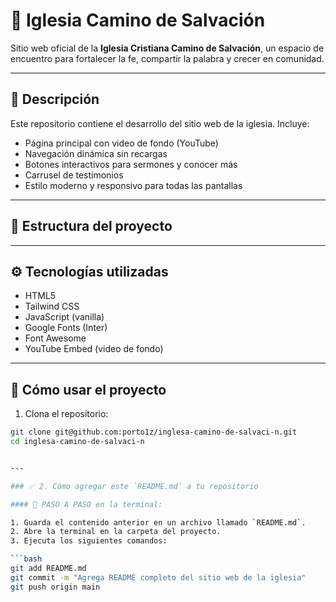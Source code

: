 # 🙌 Iglesia Camino de Salvación

Sitio web oficial de la **Iglesia Cristiana Camino de Salvación**, un espacio de encuentro para fortalecer la fe, compartir la palabra y crecer en comunidad.

---

## 📌 Descripción

Este repositorio contiene el desarrollo del sitio web de la iglesia. Incluye:

- Página principal con video de fondo (YouTube)
- Navegación dinámica sin recargas
- Botones interactivos para sermones y conocer más
- Carrusel de testimonios
- Estilo moderno y responsivo para todas las pantallas

---

## 📁 Estructura del proyecto


---

## ⚙️ Tecnologías utilizadas

- HTML5
- Tailwind CSS
- JavaScript (vanilla)
- Google Fonts (Inter)
- Font Awesome
- YouTube Embed (video de fondo)

---

## 🚀 Cómo usar el proyecto

1. Clona el repositorio:

```bash
git clone git@github.com:porto1z/inglesa-camino-de-salvaci-n.git
cd inglesa-camino-de-salvaci-n


---

### ✅ 2. Cómo agregar este `README.md` a tu repositorio

#### 🔹 PASO A PASO en la terminal:

1. Guarda el contenido anterior en un archivo llamado `README.md`.
2. Abre la terminal en la carpeta del proyecto.
3. Ejecuta los siguientes comandos:

```bash
git add README.md
git commit -m "Agrega README completo del sitio web de la iglesia"
git push origin main
